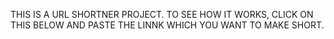   THIS IS A URL SHORTNER PROJECT. TO SEE HOW IT WORKS, CLICK ON THIS BELOW AND PASTE THE LINNK WHICH YOU WANT TO MAKE SHORT.
